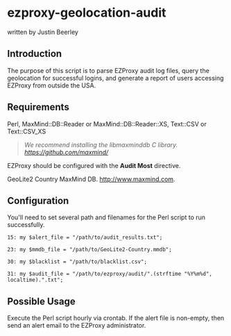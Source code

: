# ezproxy-geolocation-audit
written by Justin Beerley

## Introduction
The purpose of this script is to parse EZProxy audit log files, query the geolocation for successful logins, and generate a report of users accessing EZProxy from outside the USA.

## Requirements
Perl, MaxMind::DB::Reader or MaxMind::DB::Reader::XS, Text::CSV or Text::CSV_XS

>_We recommend installing the libmaxminddb C library. https://github.com/maxmind/_

EZProxy should be configured with the __Audit Most__ directive.

GeoLite2 Country MaxMind DB. http://www.maxmind.com.

## Configuration
You'll need to set several path and filenames for the Perl script to run successfully.

	15: my $alert_file = "/path/to/audit_results.txt";

	23: my $mmdb_file = "/path/to/GeoLite2-Country.mmdb";

	30: my $blacklist = "/path/to/blacklist.csv";

	31: my $audit_file = "/path/to/ezproxy/audit/".(strftime "%Y%m%d", localtime).".txt";

## Possible Usage
Execute the Perl script hourly via crontab. If the alert file is non-empty, then send an alert email to the EZProxy administrator.